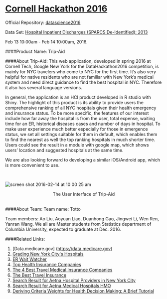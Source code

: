 # [Cornell Hackathon 2016](https://datascience2016.splashthat.com)
Official Repository: [datascience2016](https://github.com/imbenzene/datascience2016)


Data Set: [Hospital Inpatient Discharges (SPARCS De-Identified): 2013](https://health.data.ny.gov/Health/Hospital-Inpatient-Discharges-SPARCS-De-Identified/npsr-cm47)


Feb 13 10:00am - Feb 14 10:00am, 2016.




####Product Name:
Trip-Aid


####About Trip-Aid:
This web application, developed in spring 2016 at Cornell Tech, Google New York for the DataHackathon2016 competition, is mainly for NYC travelers who come to NYC for the first time. It’s also very helpful for native residents who are not familiar with New York’s medical system and need direct guidance to find the best hospital in NYC. Therefore it also has several language versions.

In general, the application is an HCI product developed in R studio with Shiny. The highlight of this product is its ability to provide users the comprehensive ranking of all NYC hospitals given their health emergency and insurance status. 
To be more specific, the features of our interest include how far away the hospital is from the user, total expense, waiting time for an ER, historical diseases cases and number of days in hospital. 
To make user experience much better especially for those in emergence status, we set all settings suitable for them in default, which enables them to find the nearest as well the top ranking hospitals in much shorter time. 
Users could see the result in a module with google map, which shows users’ location and suggested hospitals at the same time. 

We are also looking forward to developing a similar iOS/Android app, which is more convenient to use.


<br /> 

![screen shot 2016-02-14 at 10 00 25 am](https://cloud.githubusercontent.com/assets/3372200/13034396/1e5fdff4-d302-11e5-9cbb-d7f399402e7a.jpg)


<center>The User Interface of Trip-Aid</center>

<br /> 




####About Team:
Team name: Totto

Team members: Ao Liu, Aoyuan Liao, Duanhong Gao, Jingwei Li, Wen Ren, Yanran Wang. We all are Master students from Statistics department of Columbia University, expected to graduate at Dec. 2016.



####Related Links:
1.  [Data.medicare.gov] (https://data.medicare.gov)
2.  [Grading New York City's Hospitals](http://public.thenewyorkworld.com/public/2012/oct/nyw-hospital-satisfaction/index.php)
3.  [ER Wait Watcher](https://projects.propublica.org/emergency/state/NY)
4.  [Top Health Insurance Companies](http://health.usnews.com/health-news/health-insurance/articles/2013/12/16/top-health-insurance-companies)
5.  [The 4 Best Travel Medical Insurance Companies](http://www.reviews.com/travel-insurance/medical/)
6.  [The Best Travel Insurance](http://www.reviews.com/travel-insurance/)
7.  [Search Result for Aetna Hospital Providers in New York City](http://www.aetna.com/dse/search?site_id=docfind&langpref=en&tabKey=tab1#markPage=clickedPagination&whyPressed=geo&searchQuery=Hospitals&searchTypeMainTypeAhead=&searchTypeThrCol=byProvType&mainTypeAheadSelectionVal=&thrdColSelectedVal=Hospitals&aetnaId=&Quicklastname=&Quickfirstname=&QuickZipcode=10110&QuickCoordinates=40.7414%2C-73.99030000000002&quickCategoryCode=&QuickGeoType=city&geoSearch=New%20York%20City%2C%20New%20York&geoMainTypeAheadLastQuickSelectedVal=New%20York%20City%2C%20New%20York&geoBoxSearch=true&stateCode=&quickSearchTerm=&classificationLimit=&pcpSearchIndicator=&specSearchIndicator=&suppressFASTDocCall=true&linkwithoutplan=&publicPlan=NYHMO&displayPlan=Healthy%20New%20York%20HMO&zip=&filterValues=&pagination=0&radius=15&lastPageTravVal=&sendZipLimitInd=&site_id=docfind&sortOrder=&ioeqSelectionInd=&ioe_qType=&switchForStatePlanSelectionPopUp=&actualDisplayTerm=Hospitals&withinMilesVal=15)
8.  [Search Result for Aetna Medical Hospitals HMO](http://www.aetna.com/docfind/provSummarySearch.do?dspec_spec_prctc_cd=&langpref=en&search_cat=hospitals&ioq_hospital_name=&zipDecoderFlag=N&servReqIpa=GROUPIPACAL&facilities_spec_prctc_cd=&sortOrder=ASC&hospital_name=&dpcp_pcp_prctc_cd=&button_flag=S&labs_spec_prctc_cd=&spec_spec_prctc_cd=&psid=null&sortBy=dist&flagHospFlow=H&labs_individual=&miles=5&tabKey=tab1&prov_country=usa&prefilledProductCode=&provider_category=hospitals&product=MHMO%7CHMO&y=20&pharmacy_pharmacy_name=&x=74&flagUpdateFlow=&ioe_hospital_name=&planFamily=&physBhp_spec_prctc_cd=&iqSpec_spec_prctc_cd=&geo1=county&site_id=advplans&county=NEW+YORK&columnClick=N&pharmacy_spec_prctc_cd=&ieSpec_spec_prctc_cd=&zipcode=10027&facilities_individual=&opp_individual=&prefilledPlan=&state=NY&pcp_spec_prctc_cd=&lastProvRowTab2=0&lastProvRow=0)
9.  [Deriving Criteria Weights for Health Decision Making: A Brief Tutorial](http://www.academia.edu/741169/Deriving_Criteria_Weights_for_Health_Decision_Making_A_Brief_Tutorial)
